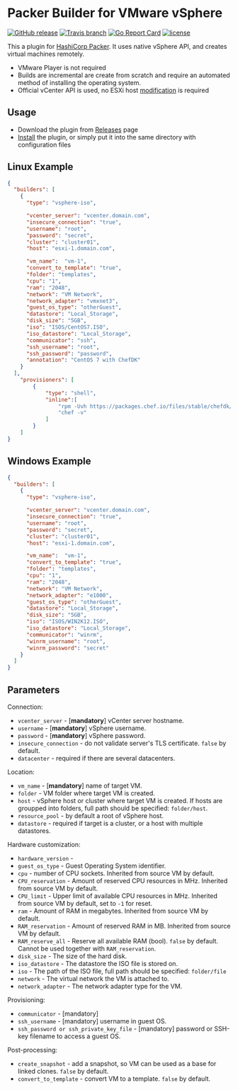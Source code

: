# Packer Builder for VMware vSphere

[![GitHub release](https://img.shields.io/github/release/martezr/packer-builder-vsphere.svg)](https://github.com/martezr/packer-builder-vsphere/releases)
[![Travis branch](https://img.shields.io/travis/martezr/packer-builder-vsphere/master.svg)](https://travis-ci.org/martezr/packer-builder-vsphere)
[![Go Report Card](https://goreportcard.com/badge/martezr/packer-builder-vsphere)](http://goreportcard.com/report/martezr/packer-builder-vsphere)
[![license](https://img.shields.io/github/license/martezr/packer-builder-vsphere.svg)](https://github.com/martezr/packer-builder-vsphere/blob/master/LICENSE.txt)


This a plugin for [HashiCorp Packer](https://www.packer.io/). It uses native vSphere API, and creates virtual machines remotely.

- VMware Player is not required
- Builds are incremental are create from scratch and require an automated method of installing the operating system.
- Official vCenter API is used, no ESXi host [modification](https://www.packer.io/docs/builders/vmware-iso.html#building-on-a-remote-vsphere-hypervisor) is required

## Usage
* Download the plugin from [Releases](https://github.com/martezr/packer-builder-vsphere/releases) page
* [Install](https://www.packer.io/docs/extending/plugins.html#installing-plugins) the plugin, or simply put it into the same directory with configuration files

## Linux Example

```json
{
  "builders": [
    {
      "type": "vsphere-iso",

      "vcenter_server": "vcenter.domain.com",
      "insecure_connection": "true",
      "username": "root",
      "password": "secret",
      "cluster": "cluster01",
      "host": "esxi-1.domain.com",

      "vm_name":  "vm-1",
      "convert_to_template": "true",
      "folder": "templates",
      "cpu": "1",
      "ram": "2048",
      "network": "VM Network",
      "network_adapter": "vmxnet3",
      "guest_os_type": "otherGuest",
      "datastore": "Local_Storage",
      "disk_size": "5GB",
      "iso": "ISOS/CentOS7.ISO",
      "iso_datastore": "Local_Storage",
      "communicator": "ssh",
      "ssh_username": "root",
      "ssh_password": "password",
      "annotation": "CentOS 7 with ChefDK"
    }
  ],
    "provisioners": [
        {
            "type": "shell",
            "inline":[
                "rpm -Uvh https://packages.chef.io/files/stable/chefdk/2.4.17/el/7/chefdk-2.4.17-1.el7.x86_64.rpm",
                "chef -v"
            ]
        }
    ]
}
```

## Windows Example

```json
{
  "builders": [
    {
      "type": "vsphere-iso",

      "vcenter_server": "vcenter.domain.com",
      "insecure_connection": "true",
      "username": "root",
      "password": "secret",
      "cluster": "cluster01",
      "host": "esxi-1.domain.com",

      "vm_name":  "vm-1",
      "convert_to_template": "true",
      "folder": "templates",
      "cpu": "1",
      "ram": "2048",
      "network": "VM Network",
      "network_adapter": "e1000",
      "guest_os_type": "otherGuest",
      "datastore": "Local_Storage",
      "disk_size": "5GB",
      "iso": "ISOS/WIN2K12.ISO",
      "iso_datastore": "Local_Storage",
      "communicator": "winrm",
      "winrm_username": "root",
      "winrm_password": "secret"
    }
  ]
}
```

## Parameters

Connection:
* `vcenter_server` - [**mandatory**] vCenter server hostname.
* `username` - [**mandatory**] vSphere username.
* `password` - [**mandatory**] vSphere password.
* `insecure_connection` - do not validate server's TLS certificate. `false` by default.
* `datacenter` - required if there are several datacenters.

Location:
* `vm_name` - [**mandatory**] name of target VM.
* `folder` - VM folder where target VM is created.
* `host` - vSphere host or cluster where target VM is created. If hosts are groupped into folders, full path should be specified: `folder/host`.
* `resource_pool` - by default a root of vSphere host.
* `datastore` - required if target is a cluster, or a host with multiple datastores.

Hardware customization:
* `hardware_version` -
* `guest_os_type` - Guest Operating System identifier.
* `cpu` - number of CPU sockets. Inherited from source VM by default.
* `CPU_reservation` - Amount of reserved CPU resources in MHz. Inherited from source VM by default.
* `CPU_limit` - Upper limit of available CPU resources in MHz. Inherited from source VM by default, set to `-1` for reset.
* `ram` - Amount of RAM in megabytes. Inherited from source VM by default.
* `RAM_reservation` - Amount of reserved RAM in MB. Inherited from source VM by default.
* `RAM_reserve_all` - Reserve all available RAM (bool). `false` by default. Cannot be used together with `RAM_reservation`.
* `disk_size` - The size of the hard disk.
* `iso_datastore` - The datastore the ISO file is stored on.
* `iso` - The path of the ISO file, full path should be specified: `folder/file`
* `network` - The virtual network the VM is attached to.
* `network_adapter` - The network adapter type for the VM.

Provisioning:
* `communicator` - [mandatory]
* `ssh_username` - [mandatory] username in guest OS.
* `ssh_password or ssh_private_key_file` - [mandatory] password or SSH-key filename to access a guest OS.

Post-processing:
* `create_snapshot` - add a snapshot, so VM can be used as a base for linked clones. `false` by default.
* `convert_to_template` - convert VM to a template. `false` by default.
